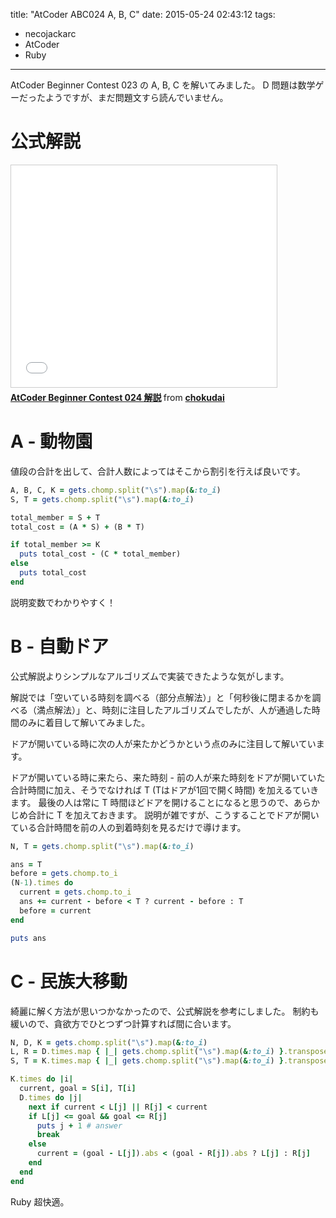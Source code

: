 title: "AtCoder ABC024 A, B, C"
date: 2015-05-24 02:43:12
tags:
- necojackarc
- AtCoder
- Ruby
---

AtCoder Beginner Contest 023 の A, B, C を解いてみました。
D 問題は数学ゲーだったようですが、まだ問題文すら読んでいません。

# 公式解説
<iframe src="//www.slideshare.net/slideshow/embed_code/key/MaCdSDNRXfyGsT" width="425" height="355" frameborder="0" marginwidth="0" marginheight="0" scrolling="no" style="border:1px solid #CCC; border-width:1px; margin-bottom:5px; max-width: 100%;" allowfullscreen> </iframe> <div style="margin-bottom:5px"> <strong> <a href="//www.slideshare.net/chokudai/abc024" title="AtCoder Beginner Contest 024 解説" target="_blank">AtCoder Beginner Contest 024 解説</a> </strong> from <strong><a href="//www.slideshare.net/chokudai" target="_blank">chokudai</a></strong> </div>

# A - 動物園
値段の合計を出して、合計人数によってはそこから割引を行えば良いです。

```ruby
A, B, C, K = gets.chomp.split("\s").map(&:to_i)
S, T = gets.chomp.split("\s").map(&:to_i)

total_member = S + T
total_cost = (A * S) + (B * T)

if total_member >= K
  puts total_cost - (C * total_member)
else
  puts total_cost
end
```

説明変数でわかりやすく！

# B - 自動ドア
公式解説よりシンプルなアルゴリズムで実装できたような気がします。

解説では「空いている時刻を調べる（部分点解法）」と「何秒後に閉まるかを調べる（満点解法）」と、時刻に注目したアルゴリズムでしたが、人が通過した時間のみに着目して解いてみました。

ドアが開いている時に次の人が来たかどうかという点のみに注目して解いています。

ドアが開いている時に来たら、来た時刻 - 前の人が来た時刻をドアが開いていた合計時間に加え、そうでなければ T (Tはドアが1回で開く時間) を加えるていきます。
最後の人は常に T 時間ほどドアを開けることになると思うので、あらかじめ合計に T を加えておきます。
説明が雑ですが、こうすることでドアが開いている合計時間を前の人の到着時刻を見るだけで導けます。

```ruby
N, T = gets.chomp.split("\s").map(&:to_i)

ans = T
before = gets.chomp.to_i
(N-1).times do
  current = gets.chomp.to_i
  ans += current - before < T ? current - before : T
  before = current
end

puts ans
```

# C - 民族大移動
綺麗に解く方法が思いつかなかったので、公式解説を参考にしました。
制約も緩いので、貪欲方でひとつずつ計算すれば間に合います。

```ruby
N, D, K = gets.chomp.split("\s").map(&:to_i)
L, R = D.times.map { |_| gets.chomp.split("\s").map(&:to_i) }.transpose
S, T = K.times.map { |_| gets.chomp.split("\s").map(&:to_i) }.transpose

K.times do |i|
  current, goal = S[i], T[i]
  D.times do |j|
    next if current < L[j] || R[j] < current
    if L[j] <= goal && goal <= R[j]
      puts j + 1 # answer
      break
    else
      current = (goal - L[j]).abs < (goal - R[j]).abs ? L[j] : R[j]
    end
  end
end
```

Ruby 超快適。

